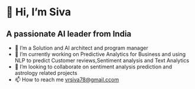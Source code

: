 #               👋 Hi, I’m Siva
## A passionate AI  leader from India
- 👀 I’m a Solution and AI architect and program manager
- 🌱 I’m currently working on  Predictive Analytics for Business and using NLP to predict Customer reviews,Sentiment analysis and Text Analytics
- 💞️ I’m looking to collaborate on sentiment analysis prediction and astrology related projects
- 📫 How to reach me vrsiva78@gmail.ccom

<!---
sivaramanrajagopal/sivaramanrajagopal is a ✨ special ✨ repository because its `README.md` (this file) appears on your GitHub profile.
You can click the Preview link to take a look at your changes.
--->
